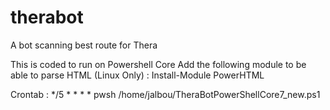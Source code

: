 # therabot
A bot scanning best route for Thera

This is coded to run on Powershell Core
Add the following module to be able to parse HTML (Linux Only) : Install-Module PowerHTML

Crontab :  */5 * * * * pwsh /home/jalbou/TheraBotPowerShellCore7_new.ps1
